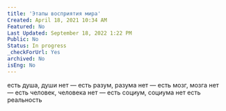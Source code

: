 ```yaml
---
title: 'Этапы восприятия мира'
Created: April 18, 2021 10:34 AM
Featured: No
Last Updated: September 18, 2022 1:22 PM
Public: No
Status: In progress
_checkForUrl: Yes
archived: No
isEng: No
---
```


есть душа, души нет — есть разум, разума нет — есть мозг, мозга нет — есть человек, человека нет — есть социум, социума нет есть реальность